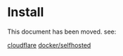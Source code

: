# Install

This document has been moved.
see:

[cloudflare](install/cloudflare.md)
[docker/selfhosted](install/selfhosted.md)
